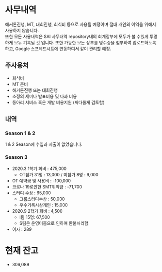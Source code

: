 # 사무내역 
해커톤진행, MT, 대회진행, 회식비 등으로 사용될 예정이며 절대 개인의 이익을 위해서 사용하지 않습니다.  
또한 모든 사용내역은 SAI 사무내역 repository내의 회계장부에 모두가 볼 수있게 투명하게 모두 기록될 것 입니다.
또한 가능한 모든 장부를 영수증을 첨부하여 업로드하도록하고, Google 스프레드시트에 연동하여서 같이 관리할 예정.

## 주사용처
- 회식비
- MT 준비
- 해커톤진행 또는 대회진행
- 소정의 세미나 발표비용 및 다과 비용
- 동아리 서비스 혹은 개발 비용지원 (까다롭게 검토함)

## 내역
### Season 1 & 2
1 & 2 Season에 수입과 지출이 없었습니다.

### Season 3
- 2020.3 1학기 회비 : 475,000
  - OT참가 31명 : 13,000 / 미참가 8명 : 9,000
- OT 예약금 및 사용비 : -100,000
- 코로나 19로인한 SMT위약금 : -71,700
- 스터디 수상 : 65,000
  - 그룹스터디수상 : 50,000
  - 우수기록시상개인 : 15,000
- 2020.9 2학기 회비 : 4,500
  - I팀 15명: 67,500
  - S팀은 운영미흡으로 인하여 환불처리함
- 이자 : 289

# 현재 잔고
- 306,089
